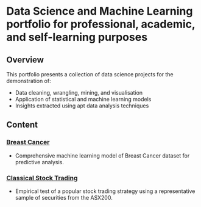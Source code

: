 # Data Science and Machine Learning portfolio for professional, academic, and self-learning purposes 

## Overview

This portfolio presents a collection of data science projects for the demonstration of:

- Data cleaning, wrangling, mining, and visualisation
- Application of statistical and machine learning models
- Insights extracted using apt data analysis techniques

## Content

### [Breast Cancer](Breast_Cancer_Exploration.ipynb)
- Comprehensive machine learning model of Breast Cancer dataset for predictive analysis.
  
### [Classical Stock Trading](Classical_Stock_Trading.ipynb)
- Empirical test of a popular stock trading strategy using a representative sample of securities from the ASX200.

